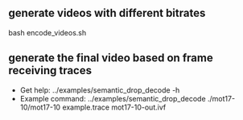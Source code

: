 ## generate videos with different bitrates
bash encode_videos.sh

## generate the final video based on frame receiving traces
* Get help: ../examples/semantic_drop_decode -h
* Example command: ../examples/semantic_drop_decode ./mot17-10/mot17-10 example.trace mot17-10-out.ivf

